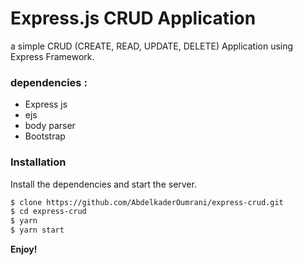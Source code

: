 # Express.js CRUD Application

a simple CRUD (CREATE, READ, UPDATE, DELETE) Application using Express Framework.

### dependencies :
  - Express js
  - ejs
  - body parser
  - Bootstrap

### Installation

Install the dependencies and start the server.

```sh
$ clone https://github.com/AbdelkaderOumrani/express-crud.git
$ cd express-crud
$ yarn
$ yarn start
```

**Enjoy!**

